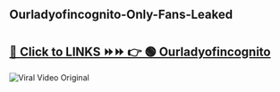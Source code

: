 
 ## Ourladyofincognito-Only-Fans-Leaked

# <h2><a href="https://clipsfans.com/Ourladyofincognito&ref=git">🔗 Click to LINKS ⏩⏩ 👉 🟢 Ourladyofincognito </a></h2>

<a href="https://clipsfans.com/Ourladyofincognito&ref=git" rel="nofollow" data-target="animated-image.originalLink"><img src="https://i.ibb.co.com/xMMVF88/686577567.gif" alt="Viral Video Original" style="max-width: 100%; display: inline-block;" data-target="animated-image.originalImage"></a>
